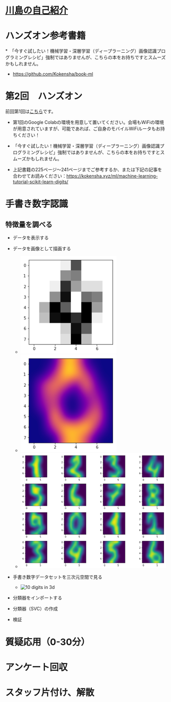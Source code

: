 # [川島の自己紹介](kawashimaken_introduction.md)

# ハンズオン参考書籍 

*　「今すぐ試したい！機械学習・深層学習（ディープラーニング）画像認識プログラミングレシピ」強制ではありませんが、こちらの本をお持ちですとスムーズかもしれません。

* https://github.com/Kokensha/book-ml

# 第2回　ハンズオン

前回第1回は[こちら](handson01.md)です。

* 第1回のGoogle Colabの環境を用意して置いてください。会場もWiFiの環境が用意されていますが、可能であれば、ご自身のモバイルWiFiルータもお持ちください！

* 「今すぐ試したい！機械学習・深層学習（ディープラーニング）画像認識プログラミングレシピ」強制ではありませんが、こちらの本をお持ちですとスムーズかもしれません。

* 上記書籍の225ページ〜241ページまでご参考するか、または下記の記事を合わせてお読みください：https://kokensha.xyz/ml/machine-learning-tutorial-scikit-learn-digits/


# 手書き数字認識

## 特徴量を調べる

* データを表示する

* データを画像として描画する
 
  - <img src="assets/digit_4.png" alt="digit 4" width="300">
  - <img src="assets/color_digit_0.png" alt="color digit 0" width="300">
  - <img src="assets/digits_grid.png" alt="digits grid" width="1024">

* 手書き数字データセットを三次元空間で見る
 
  - <img src="assets/10_digits_3d.gif" alt="10 digits in 3d" width="600">

* 分類器をインポートする

* 分類器（SVC）の作成

* 検証

# 質疑応用（0-30分）

# アンケート回収

# スタッフ片付け、解散

